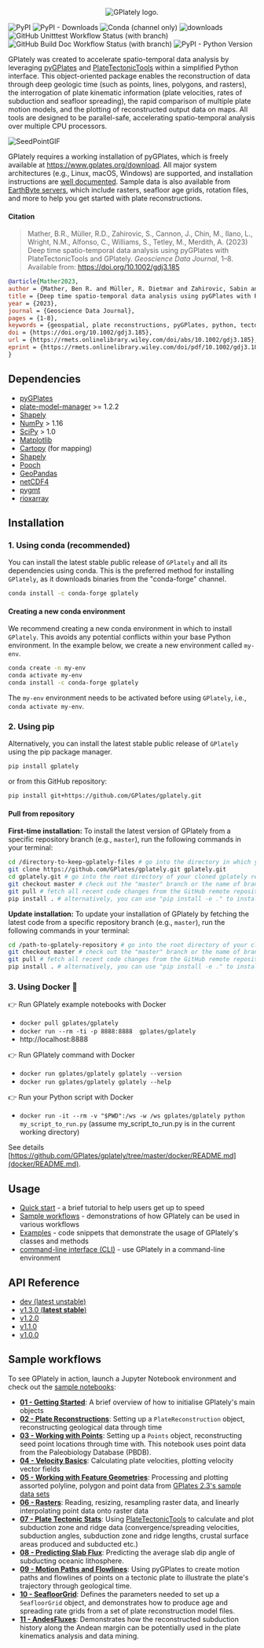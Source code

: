 <p align="center">
<picture>
  <source media="(prefers-color-scheme: dark)" srcset="https://raw.githubusercontent.com/GPlates/gplately/master/Notebooks/NotebookFiles/ReadMe_Files/GPlately_White_logo.png">
  <source media="(prefers-color-scheme: light)" srcset="https://raw.githubusercontent.com/GPlates/gplately/master/Notebooks/NotebookFiles/ReadMe_Files/GPlately_Main_logo.png">
  <img alt="GPlately logo." src="https://raw.githubusercontent.com/GPlates/gplately/master/Notebooks/NotebookFiles/ReadMe_Files/GPlately_Main_logo.png">
</picture>
</p>

![PyPI](https://img.shields.io/pypi/v/gplately?style=for-the-badge)
![PyPI - Downloads](https://img.shields.io/pypi/dm/gplately?style=for-the-badge)
![Conda (channel only)](https://img.shields.io/conda/vn/conda-forge/gplately?style=for-the-badge)
![downloads](https://img.shields.io/conda/d/conda-forge/gplately?style=for-the-badge)
![GitHub Unitttest Workflow Status (with branch)](https://img.shields.io/github/actions/workflow/status/GPlates/gplately/build_and_test.yml?branch=master&style=for-the-badge&label=test)
![GitHub Build Doc Workflow Status (with branch)](https://img.shields.io/github/actions/workflow/status/GPlates/gplately/deploy_documentation.yaml?branch=master&style=for-the-badge&label=doc)
![PyPI - Python Version](https://img.shields.io/pypi/pyversions/gplately?style=for-the-badge)


GPlately was created to accelerate spatio-temporal data analysis by leveraging [pyGPlates](https://www.gplates.org/docs/pygplates/index.html) and [PlateTectonicTools](https://github.com/EarthByte/PlateTectonicTools) within a simplified Python interface. This object-oriented package enables the reconstruction of data through deep geologic time (such as points, lines, polygons, and rasters), the interrogation of plate kinematic information (plate velocities, rates of subduction and seafloor spreading), the rapid comparison of multiple plate motion models, and the plotting of reconstructed output data on maps. All tools are designed to be parallel-safe, accelerating spatio-temporal analysis over multiple CPU processors.

![SeedPointGIF](https://raw.githubusercontent.com/GPlates/gplately/master/Notebooks/NotebookFiles/ReadMe_Files/muller19_seedpoints.gif)

GPlately requires a working installation of pyGPlates, which is freely
available at https://www.gplates.org/download.
All major system architectures (e.g., Linux, macOS, Windows) are supported, and installation instructions
are [well documented](https://www.gplates.org/docs/pygplates/pygplates_getting_started.html#installation).
Sample data is also available from [EarthByte servers](https://www.earthbyte.org/category/resources/), which
include rasters, seafloor age grids, rotation files, and more to help you get started with plate reconstructions.

#### Citation

> Mather, B.R., Müller, R.D., Zahirovic, S., Cannon, J., Chin, M., Ilano, L., Wright, N.M., Alfonso, C., Williams, S., Tetley, M., Merdith, A. (2023) Deep time spatio-temporal data analysis using pyGPlates with PlateTectonicTools and GPlately. _Geoscience Data Journal_, 1–8. Available from: https://doi.org/10.1002/gdj3.185

```bib
@article{Mather2023,
author = {Mather, Ben R. and Müller, R. Dietmar and Zahirovic, Sabin and Cannon, John and Chin, Michael and Ilano, Lauren and Wright, Nicky M. and Alfonso, Christopher and Williams, Simon and Tetley, Michael and Merdith, Andrew},
title = {Deep time spatio-temporal data analysis using pyGPlates with PlateTectonicTools and GPlately},
year = {2023},
journal = {Geoscience Data Journal},
pages = {1-8},
keywords = {geospatial, plate reconstructions, pyGPlates, python, tectonics},
doi = {https://doi.org/10.1002/gdj3.185},
url = {https://rmets.onlinelibrary.wiley.com/doi/abs/10.1002/gdj3.185},
eprint = {https://rmets.onlinelibrary.wiley.com/doi/pdf/10.1002/gdj3.185},
}
```

## Dependencies

- [pyGPlates](https://www.gplates.org/docs/pygplates/pygplates_getting_started.html#installation)
- [plate-model-manager](https://pypi.org/project/plate-model-manager/) >= 1.2.2
- [Shapely](https://shapely.readthedocs.io/en/stable/project.html#installing-shapely)
- [NumPy](https://numpy.org/install/) > 1.16
- [SciPy](https://scipy.org/install/) > 1.0
- [Matplotlib](https://matplotlib.org/stable/users/installing/index.html)
- [Cartopy](https://scitools.org.uk/cartopy/docs/latest/index.html#getting-started) (for mapping)
- [Shapely](https://shapely.readthedocs.io/en/stable/installation.html)
- [Pooch](https://github.com/fatiando/pooch)
- [GeoPandas](https://geopandas.org/en/stable/getting_started.html)
- [netCDF4](https://unidata.github.io/netcdf4-python/#quick-install)
- [pygmt](https://www.pygmt.org/latest/)
- [rioxarray](https://github.com/corteva/rioxarray)

## Installation

### 1. Using conda (recommended)

You can install the latest stable public release of `GPlately` and all its dependencies using conda.
This is the preferred method for installing `GPlately`, as it downloads binaries from the "conda-forge" channel.

```sh
conda install -c conda-forge gplately
```

#### Creating a new conda environment

We recommend creating a new conda environment in which to install `GPlately`. This avoids any potential conflicts within your base Python environment. In the example below, we create a new environment called `my-env`.

```sh
conda create -n my-env
conda activate my-env
conda install -c conda-forge gplately
```

The `my-env` environment needs to be activated before using `GPlately`, i.e., `conda activate my-env`.

### 2. Using pip

Alternatively, you can install the latest stable public release of `GPlately` using the pip package manager.

```sh
pip install gplately
```

or from this GitHub repository:

```sh
pip install git+https://github.com/GPlates/gplately.git
```

#### Pull from repository

**First-time installation:** To install the latest version of GPlately from a specific repository branch (e.g., `master`), run the following commands in your terminal:

```sh
cd /directory-to-keep-gplately-files # go into the directory in which you'd like to keep the GPlately repository
git clone https://github.com/GPlates/gplately.git gplately.git
cd gplately.git # go into the root directory of your cloned gplately repository
git checkout master # check out the "master" branch or the name of branch you want
git pull # fetch all recent code changes from the GitHub remote repository to your computer
pip install . # alternatively, you can use "pip install -e ." to install gplately in editable mode
```

**Update installation:** To update your installation of GPlately by fetching the latest code from a specific repository branch (e.g., `master`), run the following commands in your terminal:

```sh
cd /path-to-gplately-repository # go into the root directory of your cloned gplately repository, such as ./gplately.git
git checkout master # check out the "master" branch or the name of branch you want
git pull # fetch all recent code changes from the GitHub remote repository to your computer
pip install . # alternatively, you can use "pip install -e ." to install gplately in editable mode
```

### 3. Using Docker 🐳

👉 Run GPlately example notebooks with Docker

- `docker pull gplates/gplately`
- `docker run --rm -ti -p 8888:8888  gplates/gplately`
- http://localhost:8888

👉 Run GPlately command with Docker

- `docker run gplates/gplately gplately --version`
- `docker run gplates/gplately gplately --help`

👉 Run your Python script with Docker

- `docker run -it --rm -v "$PWD":/ws -w /ws gplates/gplately python my_script_to_run.py` (assume my_script_to_run.py is in the current working directory)

See details [https://github.com/GPlates/gplately/tree/master/docker/README.md](docker/README.md).

## Usage

- [Quick start](https://gplates.github.io/gplately/dev-doc/#quick-start) - a brief tutorial to help users get up to speed  
- [Sample workflows](https://github.com/GPlates/gplately/tree/master/Notebooks) - demonstrations of how GPlately can be used in various workflows
- [Examples](https://github.com/GPlates/gplately/blob/master/Notebooks/Examples/readme.md) - code snippets that demonstrate the usage of GPlately's classes and methods
- [command-line interface (CLI)](gplately/commands/readme.md) - use GPlately in a command-line environment

## API Reference

- [dev (latest unstable)](https://gplates.github.io/gplately/dev-doc)
- [v1.3.0 (**latest stable**)](https://gplates.github.io/gplately/v1.3.0/)
- [v1.2.0](https://gplates.github.io/gplately/v1.2.0/)
- [v1.1.0](https://gplates.github.io/gplately/v1.1.0/)
- [v1.0.0](https://gplates.github.io/gplately/v1.0.0/)

## Sample workflows

To see GPlately in action, launch a Jupyter Notebook environment and check out the [sample notebooks](./Notebooks):

- [**01 - Getting Started**](https://github.com/GPlates/gplately/blob/master/Notebooks/01-GettingStarted.ipynb): A brief overview of how to initialise GPlately's main objects
- [**02 - Plate Reconstructions**](https://github.com/GPlates/gplately/blob/master/Notebooks/02-PlateReconstructions.ipynb): Setting up a `PlateReconstruction` object, reconstructing geological data through time
- [**03 - Working with Points**](https://github.com/GPlates/gplately/blob/master/Notebooks/03-WorkingWithPoints.ipynb): Setting up a `Points` object, reconstructing seed point locations through time with. This notebook uses point data from the Paleobiology Database (PBDB).
- [**04 - Velocity Basics**](https://github.com/GPlates/gplately/blob/master/Notebooks/04-VelocityBasics.ipynb): Calculating plate velocities, plotting velocity vector fields
- [**05 - Working with Feature Geometries**](https://github.com/GPlates/gplately/blob/master/Notebooks/05-WorkingWithFeatureGeometries.ipynb): Processing and plotting assorted polyline, polygon and point data from [GPlates 2.3's sample data sets](https://www.earthbyte.org/gplates-2-3-software-and-data-sets/)
- [**06 - Rasters**](https://github.com/GPlates/gplately/blob/master/Notebooks/06-Rasters.ipynb): Reading, resizing, resampling raster data, and linearly interpolating point data onto raster data
- [**07 - Plate Tectonic Stats**](https://github.com/GPlates/gplately/blob/master/Notebooks/07-WorkingWithPlateTectonicStats.ipynb): Using [PlateTectonicTools](https://github.com/EarthByte/PlateTectonicTools) to calculate and plot subduction zone and ridge data (convergence/spreading velocities, subduction angles, subduction zone and ridge lengths, crustal surface areas produced and subducted etc.)
- [**08 - Predicting Slab Flux**](https://github.com/GPlates/gplately/blob/master/Notebooks/08-PredictingSlabFlux.ipynb): Predicting the average slab dip angle of subducting oceanic lithosphere.
- [**09 - Motion Paths and Flowlines**](https://github.com/GPlates/gplately/blob/master/Notebooks/09-CreatingMotionPathsAndFlowlines.ipynb): Using pyGPlates to create motion paths and flowlines of points on a tectonic plate to illustrate the plate's trajectory through geological time.
- [**10 - SeafloorGrid**](https://github.com/GPlates/gplately/blob/master/Notebooks/10-SeafloorGrids.ipynb): Defines the parameters needed to set up a `SeafloorGrid` object, and demonstrates how to produce age and spreading rate grids from a set of plate reconstruction model files.
- [**11 - AndesFluxes**](https://github.com/GPlates/gplately/blob/master/Notebooks/11-AndesFluxes.ipynb): Demonstrates how the reconstructed subduction history along the Andean margin can be potentially used in the plate kinematics analysis and data mining.

